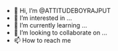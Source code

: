- 👋 Hi, I’m @ATTITUDEBOYRAJPUT
- 👀 I’m interested in ...
- 🌱 I’m currently learning ...
- 💞️ I’m looking to collaborate on ...
- 📫 How to reach me 

